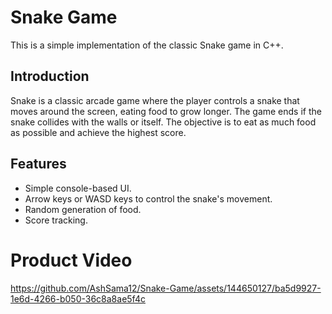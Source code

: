  # Snake Game

This is a simple implementation of the classic Snake game in C++.

## Introduction

Snake is a classic arcade game where the player controls a snake that moves around the screen, 
eating food to grow longer. The game ends if the snake collides with the walls or itself. 
The objective is to eat as much food as possible and achieve the highest score.

## Features

- Simple console-based UI.
- Arrow keys or WASD keys to control the snake's movement.
- Random generation of food.
- Score tracking.

# Product Video

https://github.com/AshSama12/Snake-Game/assets/144650127/ba5d9927-1e6d-4266-b050-36c8a8ae5f4c
